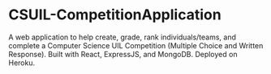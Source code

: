 # CSUIL-CompetitionApplication
A web application to help create, grade, rank individuals/teams, and complete a Computer Science UIL Competition (Multiple Choice and Written Response). Built with React, ExpressJS, and MongoDB. Deployed on Heroku.
